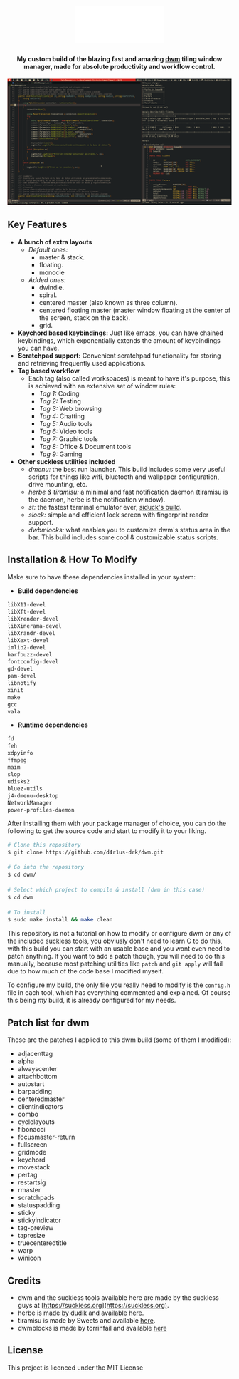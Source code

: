 <h1 align="center">
  <img src="dwm.png" alt="dwm" width="200">
</h1>

<h4 align="center">My custom build of the blazing fast and amazing <a href="https://dwm.suckles.org" target="_blank">dwm</a> tiling window manager, made for absolute productivity and workflow control.</h4>

![screenshot](./screenshot.png)

## Key Features

* **A bunch of extra layouts**
    - *Default ones:*
        - master & stack.
        - floating.
        - monocle
    - *Added ones:*
        - dwindle.
        - spiral.
        - centered master (also known as three column).
        - centered floating master (master window floating at the center of the screen, stack on the back).
        - grid.
* **Keychord based keybindings:** Just like emacs, you can have chained keybindings, which exponentially extends the amount of keybindings you can have.
* **Scratchpad support:** Convenient scratchpad functionality for storing and retrieving frequently used applications.
* **Tag based workflow**
    - Each tag (also called workspaces) is meant to have it's purpose, this is achieved with an extensive set of window rules:
        - *Tag 1:* Coding
        - *Tag 2:* Testing
        - *Tag 3:* Web browsing
        - *Tag 4:* Chatting
        - *Tag 5:* Audio tools
        - *Tag 6:* Video tools
        - *Tag 7:* Graphic tools
        - *Tag 8:* Office & Document tools
        - *Tag 9:* Gaming
* **Other suckless utilities included**
    - *dmenu:* the best run launcher. This build includes some very useful scripts for things like wifi, bluetooth and wallpaper configuration, drive mounting, etc.
    - *herbe & tiramisu:* a minimal and fast notification daemon (tiramisu is the daemon, herbe is the notification window).
    - *st:* the fastest terminal emulator ever, [siduck's build](https://github.com/siduck/st).
    - *slock:* simple and efficient lock screen with fingerprint reader support.
    - *dwbmlocks:* what enables you to customize dwm's status area in the bar. This build includes some cool & customizable status scripts.

## Installation & How To Modify

Make sure to have these dependencies installed in your system:

* **Build dependencies**

```
libX11-devel
libXft-devel
libXrender-devel
libXinerama-devel
libXrandr-devel
libXext-devel
imlib2-devel
harfbuzz-devel
fontconfig-devel
gd-devel
pam-devel
libnotify
xinit
make
gcc
vala
```

* **Runtime dependencies**

```
fd
feh
xdpyinfo
ffmpeg
maim
slop
udisks2
bluez-utils
j4-dmenu-desktop
NetworkManager
power-profiles-daemon
```

After installing them with your package manager of choice, you can do the following to get the source code and start to modify it to your liking.

```bash
# Clone this repository
$ git clone https://github.com/d4r1us-drk/dwm.git

# Go into the repository
$ cd dwm/

# Select which project to compile & install (dwm in this case)
$ cd dwm

# To install
$ sudo make install && make clean
```

This repository is not a tutorial on how to modify or configure dwm or any of the included suckless tools, you obviusly don't need to learn C to do this, with this build you can start with an usable base and you wont even need to patch anything. If you want to add a patch though, you will need to do this manually, because most patching utilities like `patch` and `git apply` will fail due to how much of the code base I modified myself.

To configure my build, the only file you really need to modify is the `config.h` file in each tool, which has everything commented and explained. Of course this being *my* build, it is already configured for my needs.

## Patch list for dwm

These are the patches I applied to this dwm build (some of them I modified):

- adjacenttag
- alpha
- alwayscenter
- attachbottom
- autostart
- barpadding
- centeredmaster
- clientindicators
- combo
- cyclelayouts
- fibonacci
- focusmaster-return
- fullscreen
- gridmode
- keychord
- movestack
- pertag
- restartsig
- rmaster
- scratchpads
- statuspadding
- sticky
- stickyindicator
- tag-preview
- tapresize
- truecenteredtitle
- warp
- winicon

## Credits

- dwm and the suckless tools available here are made by the suckless guys at [https://suckless.org](https://suckless.org).
- herbe is made by dudik and available [here](https://github.com/dudik/herbe).
- tiramisu is made by Sweets and available [here](https://github.com/Sweets/tiramisu).
- dwmblocks is made by torrinfail and available [here](https://github.com/torrinfail/dwmblocks)

## License

This project is licenced under the MIT License

